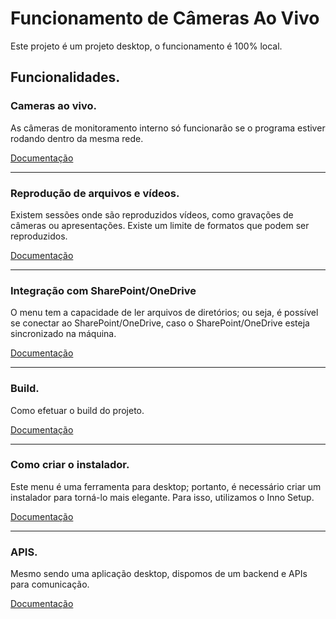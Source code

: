 # Funcionamento de Câmeras Ao Vivo

Este projeto é um projeto desktop, o funcionamento é 100% local.

## Funcionalidades.

### Cameras ao vivo.
As câmeras de monitoramento interno só funcionarão se o programa estiver rodando dentro da mesma rede.

[Documentação](https://github.com/lognsoft/bionovis_menu_TV/blob/Dev_2.0/documentation/README_LIVE_CAMERA.md)

---

### Reprodução de arquivos e vídeos.
Existem sessões onde são reproduzidos vídeos, como gravações de câmeras ou apresentações. Existe um limite de formatos que podem ser reproduzidos.

[Documentação](https://github.com/lognsoft/bionovis_menu_TV/blob/Dev_2.0/documentation/README_SUPPORTED_FORMATS.md)

---

### Integração com SharePoint/OneDrive
O menu tem a capacidade de ler arquivos de diretórios; ou seja, é possível se conectar ao SharePoint/OneDrive, caso o SharePoint/OneDrive esteja sincronizado na máquina.

[Documentação](https://github.com/lognsoft/bionovis_menu_TV/blob/Dev_2.0/documentation/README_SHAREPOINT_ONEDRIVE.md)

---

### Build.
Como efetuar o build do projeto.

[Documentação](https://github.com/lognsoft/bionovis_menu_TV/blob/Dev_2.0/documentation/README_BUILD.md)

---

### Como criar o instalador.
Este menu é uma ferramenta para desktop; portanto, é necessário criar um instalador para torná-lo mais elegante. Para isso, utilizamos o Inno Setup.

[Documentação](https://github.com/lognsoft/bionovis_menu_TV/blob/Dev_2.0/documentation/README_CREATE_INSTALLER.md)

---

### APIS.
Mesmo sendo uma aplicação desktop, dispomos de um backend e APIs para comunicação.

[Documentação](https://github.com/lognsoft/bionovis_menu_TV/blob/Dev_2.0/documentation/README_APIS.md)


